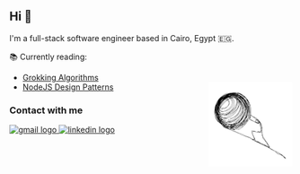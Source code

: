 <h2 >Hi 👋</h2>

I'm a full-stack software engineer based in Cairo, Egypt 🇪🇬.

📚 Currently reading:

- [Grokking Algorithms](https://www.adit.io/posts/2016-05-25-Grokking-Algorithms-Is-Out.html)
- [NodeJS Design Patterns](https://www.nodejsdesignpatterns.com/)
  <img align="right" height="150" src="./images/sisyphean.png"  />

### Contact with me

<div align="left">
  <a href="mailto:gazzarDev@gmail.com" target="_blank">
    <img src="https://raw.githubusercontent.com/maurodesouza/profile-readme-generator/master/src/assets/icons/social/gmail/default.svg" width="47" height="35" alt="gmail logo"  />
  </a>
  <a href="https://www.linkedin.com/in/fathy-elgazzar-787796220/" target="_blank">
    <img src="https://raw.githubusercontent.com/maurodesouza/profile-readme-generator/master/src/assets/icons/social/linkedin/default.svg" width="47" height="35" alt="linkedin logo"  />
  </a>
</div>

<br clear="both">

###
